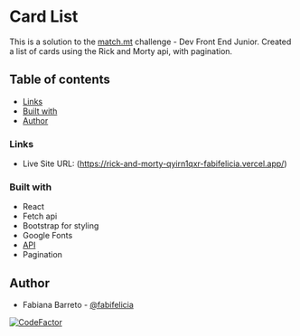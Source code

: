 # Card List

This is a solution to the [match.mt](https://match.mt/) challenge - Dev Front End Junior.
Created a list of cards using the Rick and Morty api, with pagination. 

## Table of contents

  - [Links](#links)
  - [Built with](#built-with)
  - [Author](#author)

### Links

- Live Site URL: (https://rick-and-morty-qyirn1qxr-fabifelicia.vercel.app/)


### Built with

- React
- Fetch api
- Bootstrap for styling
- Google Fonts
- [API](https://rickandmortyapi.com/)
- Pagination

## Author

- Fabiana Barreto - [@fabifelicia](https://github.com/fabifelicia)

[![CodeFactor](https://www.codefactor.io/repository/github/fabifelicia/match-desafio/badge)](https://www.codefactor.io/repository/github/fabifelicia/match-desafio)
